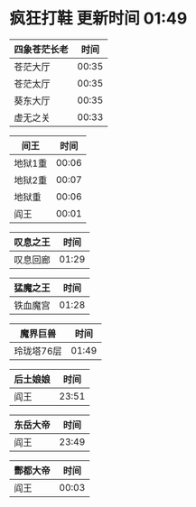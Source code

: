 # 疯狂打鞋 更新时间 01:49

| 四象苍茫长老   | 时间    |
|--------|-------|
| 苍茫大厅 | 00:35 |
| 苍茫太厅 | 00:35 |
| 葵东大厅 | 00:35 |
| 虚无之关 | 00:33 |

| 间王   | 时间    |
|--------|-------|
| 地狱1重 | 00:06 |
| 地狱2重 | 00:07 |
| 地狱重 | 00:06 |
| 阎王 | 00:01 |

| 叹息之王   | 时间    |
|--------|-------|
| 叹息回廊 | 01:29 |

| 猛魔之王   | 时间    |
|--------|-------|
| 铁血魔宫 | 01:28 |

| 魔界巨兽   | 时间    |
|--------|-------|
| 玲珑塔76层 | 01:49 |

| 后土娘娘   | 时间    |
|--------|-------|
| 阎王 | 23:51 |

| 东岳大帝   | 时间    |
|--------|-------|
| 阎王 | 23:49 |

| 酆都大帝   | 时间    |
|--------|-------|
| 阎王 | 00:03 |